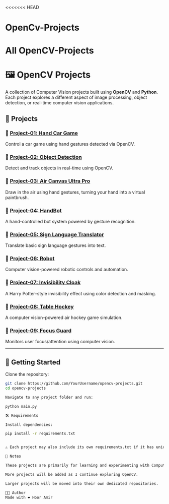 <<<<<<< HEAD
# OpenCv-Projects
All OpenCV-Projects
=======
# 🖼️ OpenCV Projects

A collection of Computer Vision projects built using **OpenCV** and **Python**.  
Each project explores a different aspect of image processing, object detection, or real-time computer vision applications.

## 📂 Projects

### 🔹 [Project-01: Hand Car Game](./Project-01-HandCarGame)
Control a car game using hand gestures detected via OpenCV.

### 🔹 [Project-02: Object Detection](./Project-02-ObjectDetection)
Detect and track objects in real-time using OpenCV.

### 🔹 [Project-03: Air Canvas Ultra Pro](./Project-03-AirCanvasUltra_Pro)
Draw in the air using hand gestures, turning your hand into a virtual paintbrush.

### 🔹 [Project-04: HandBot](./Project-04-HandBot)
A hand-controlled bot system powered by gesture recognition.

### 🔹 [Project-05: Sign Language Translator](./Project-05-signLanguageTranslator)
Translate basic sign language gestures into text.

### 🔹 [Project-06: Robot](./Project-06-Robot)
Computer vision-powered robotic controls and automation.

### 🔹 [Project-07: Invisibility Cloak](./Project-07-InvisibilityCloak)
A Harry Potter–style invisibility effect using color detection and masking.

### 🔹 [Project-08: Table Hockey](./Project-08-TableHockey)
A computer vision–powered air hockey game simulation.

### 🔹 [Project-09: Focus Guard](./Project-09-FocusGuard)
Monitors user focus/attention using computer vision.

---

## 🚀 Getting Started

Clone the repository:
```bash
git clone https://github.com/YourUsername/opencv-projects.git
cd opencv-projects

Navigate to any project folder and run:

python main.py

🛠 Requirements

Install dependencies:

pip install -r requirements.txt


⚠️ Each project may also include its own requirements.txt if it has unique dependencies.

📌 Notes

These projects are primarily for learning and experimenting with Computer Vision.

More projects will be added as I continue exploring OpenCV.

Larger projects will be moved into their own dedicated repositories.

👨‍💻 Author
Made with ❤️ Hoor Amir
